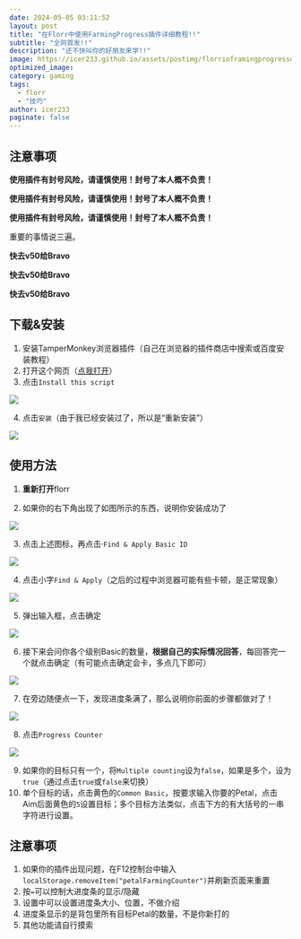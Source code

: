 ```yaml
---
date: 2024-05-05 03:11:52
layout: post
title: "在Florr中使用FarmingProgress插件详细教程!!"
subtitle: "全网首发!!"
description: "还不快叫你的好朋友来学!!"
image: https://icer233.github.io/assets/postimg/florrioframingprogressextensiontutorial/1.png
optimized_image: 
category: gaming
tags:
  - florr
  - "技巧"
author: icer233
paginate: false
---
```


## 注意事项

**使用插件有封号风险，请谨慎使用！封号了本人概不负责！**

**使用插件有封号风险，请谨慎使用！封号了本人概不负责！**

**使用插件有封号风险，请谨慎使用！封号了本人概不负责！**

重要的事情说三遍。

**快去v50给Bravo**

**快去v50给Bravo**

**快去v50给Bravo**

## 下载&安装

1. 安装TamperMonkey浏览器插件（自己在浏览器的插件商店中搜索或百度安装教程）
2. 打开这个网页（[点我打开](https://greasyfork.org/en/scripts/478531-florr-io-petal-farming-progress-counter)）
3. 点击`Install this script`

![](https://icer233.github.io/assets/postimg/florrioframingprogressextensiontutorial/2.png)

4. 点击`安装`（由于我已经安装过了，所以是“重新安装”）

![](https://icer233.github.io/assets/postimg/florrioframingprogressextensiontutorial/3.png)

## 使用方法

1. **重新打开**florr

2. 如果你的右下角出现了如图所示的东西，说明你安装成功了

![](https://icer233.github.io/assets/postimg/florrioframingprogressextensiontutorial/4.png)

3. 点击上述图标，再点击·`Find & Apply Basic ID`

![](https://icer233.github.io/assets/postimg/florrioframingprogressextensiontutorial/5.png)

4. 点击小字`Find & Apply`（之后的过程中浏览器可能有些卡顿，是正常现象）

![](https://icer233.github.io/assets/postimg/florrioframingprogressextensiontutorial/6.png)

5. 弹出输入框，点击确定

![](https://icer233.github.io/assets/postimg/florrioframingprogressextensiontutorial/7.png)

6. 接下来会问你各个级别Basic的数量，**根据自己的实际情况回答**，每回答完一个就点击确定（有可能点击确定会卡，多点几下即可）

![](https://icer233.github.io/assets/postimg/florrioframingprogressextensiontutorial/8.png)

7. 在旁边随便点一下，发现进度条满了，那么说明你前面的步骤都做对了！

![](https://icer233.github.io/assets/postimg/florrioframingprogressextensiontutorial/9.png)

8. 点击`Progress Counter`

![](https://icer233.github.io/assets/postimg/florrioframingprogressextensiontutorial/10.png)

9. 如果你的目标只有一个，将`Multiple counting`设为`false`，如果是多个，设为`true`（通过点击`true`或`false`来切换）
10. 单个目标的话，点击黄色的`Common Basic`，按要求输入你要的Petal，点击Aim后面黄色的`5`设置目标；多个目标方法类似，点击下方的有大括号的一串字符进行设置。

## 注意事项

1. 如果你的插件出现问题，在F12控制台中输入`localStorage.removeItem("petalFarmingCounter")`并刷新页面来重置
2. 按`=`可以控制大进度条的显示/隐藏
3. 设置中可以设置进度条大小、位置，不做介绍
4. 进度条显示的是背包里所有目标Petal的数量，不是你新打的
5. 其他功能请自行摸索
